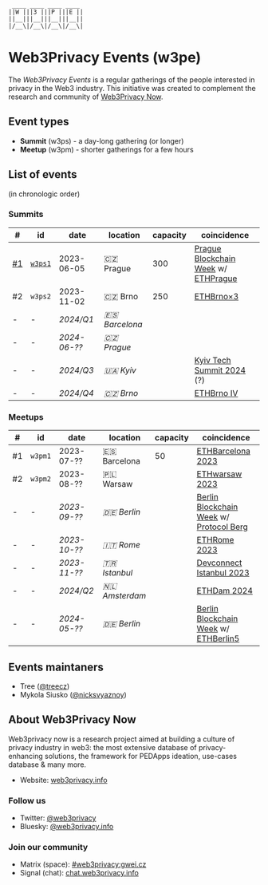 ```
 ____ ____ ____ ____ 
||W |||3 |||P |||E ||
||__|||__|||__|||__||
|/__\|/__\|/__\|/__\|
```


# Web3Privacy Events (w3pe)

The *Web3Privacy Events* is a regular gatherings of the people interested in privacy in the Web3 industry.
This initiative was created to complement the research and community of [Web3Privacy Now](https://web3privacy.info).

## Event types
* **Summit** (w3ps) - a day-long gathering (or longer)
* **Meetup** (w3pm) - shorter gatherings for a few hours

## List of events
(in chronologic order)

### Summits
| # | id | date | location | capacity | coincidence |
| --- | --- | --- | --- | --- | --- |
| [#1](https://prague.web3privacy.info/) | [`w3ps1`](https://github.com/web3privacy/w3ps1) | 2023-06-05 | 🇨🇿 Prague | 300 | [Prague Blockchain Week](https://prgblockweek.com/) w/ [ETHPrague](https://ethprague.com/) | 
| #2 | `w3ps2` | 2023-11-02 | 🇨🇿 Brno | 250 | [ETHBrno×3](https://ethbrno.cz/) |
| - | - | *2024/Q1* | *🇪🇸 Barcelona* |||
| - | - | *2024-06-??* | *🇨🇿 Prague* ||| [Prague Blockchain Week 2024](https://prgblockweek.com/) |
| - | - | *2024/Q3* | *🇺🇦 Kyiv* || [Kyiv Tech Summit 2024](https://www.kyivtechsummit.com/) (?) |
| - | - | *2024/Q4* | *🇨🇿 Brno* || [ETHBrno IV](https://ethbrno.cz/) |

### Meetups
| # | id | date | location | capacity | coincidence |
| --- | --- | --- | --- | --- | --- |
| #1 | `w3pm1` | 2023-07-?? | 🇪🇸 Barcelona | 50 | [ETHBarcelona 2023](https://ethbarcelona.com/) |
| #2 | `w3pm2` | 2023-08-?? | 🇵🇱 Warsaw || [ETHwarsaw 2023](https://www.ethwarsaw.dev/)
| - | - | *2023-09-??* | *🇩🇪 Berlin* || [Berlin Blockchain Week](https://ethrome.org/) w/ [Protocol Berg](https://protocol.berlin/) |
| - | - | *2023-10-??* | *🇮🇹 Rome* || [ETHRome 2023](https://ethrome.org/) |
| - | - | *2023-11-??* | *🇹🇷 Istanbul* || [Devconnect Istanbul 2023](https://devconnect.org/) |
| - | - | *2024/Q2* | *🇳🇱 Amsterdam* || [ETHDam 2024](https://www.ethdam.com/) |
| - | - | *2024-05-??* | *🇩🇪 Berlin* || [Berlin Blockchain Week](https://blockchainweek.berlin/) w/ [ETHBerlin5](https://ethberlin.ooo/) |

## Events maintaners

- Tree ([@treecz](https://twitter.com/treecz))
- Mykola Siusko ([@nicksvyaznoy](https://twitter.com/nicksvyaznoy))

## About Web3Privacy Now

Web3privacy now is a research project aimed at building a culture of privacy industry in web3: the most extensive database of privacy-enhancing solutions, the framework for PEDApps ideation, use-cases database & many more.
- Website: [web3privacy.info](http://web3privacy.info/)

### Follow us
- Twitter: [@web3privacy](http://twitter.com/web3privacy)
- Bluesky: [@web3privacy.info](https://staging.bsky.app/profile/web3privacy.info)

### Join our community
- Matrix (space): [#web3privacy:gwei.cz](https://matrix.to/#/#web3privacy:gwei.cz)
- Signal (chat): [chat.web3privacy.info](https://chat.web3privacy.info/)
